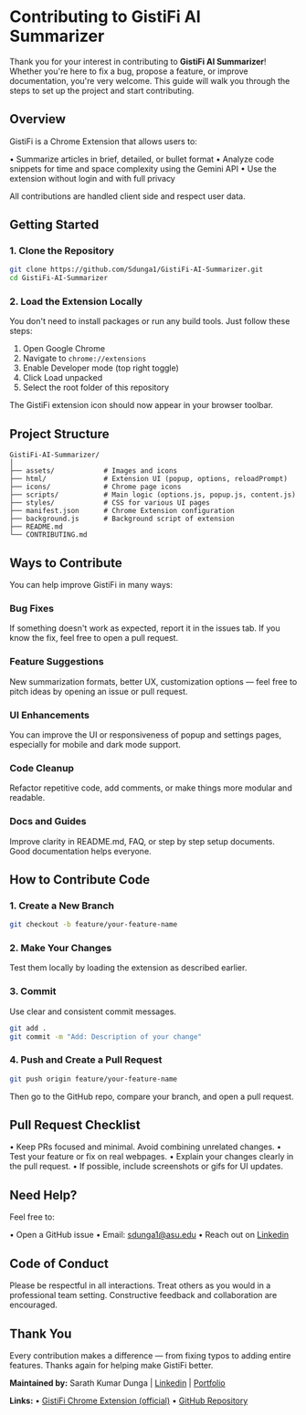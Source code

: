 # Contributing to GistiFi AI Summarizer

Thank you for your interest in contributing to **GistiFi AI Summarizer**! Whether you're here to fix a bug, propose a feature, or improve documentation, you're very welcome. This guide will walk you through the steps to set up the project and start contributing.

## Overview

GistiFi is a Chrome Extension that allows users to:

• Summarize articles in brief, detailed, or bullet format
• Analyze code snippets for time and space complexity using the Gemini API
• Use the extension without login and with full privacy

All contributions are handled client side and respect user data.

## Getting Started

### 1. Clone the Repository

```bash
git clone https://github.com/Sdunga1/GistiFi-AI-Summarizer.git
cd GistiFi-AI-Summarizer
```

### 2. Load the Extension Locally

You don't need to install packages or run any build tools. Just follow these steps:

1. Open Google Chrome
2. Navigate to `chrome://extensions`
3. Enable Developer mode (top right toggle)
4. Click Load unpacked
5. Select the root folder of this repository

The GistiFi extension icon should now appear in your browser toolbar.

## Project Structure

```
GistiFi-AI-Summarizer/
│
├── assets/            # Images and icons
├── html/              # Extension UI (popup, options, reloadPrompt)
├── icons/             # Chrome page icons
├── scripts/           # Main logic (options.js, popup.js, content.js)
├── styles/            # CSS for various UI pages
├── manifest.json      # Chrome Extension configuration
├── background.js      # Background script of extension
├── README.md
└── CONTRIBUTING.md
```

## Ways to Contribute

You can help improve GistiFi in many ways:

### Bug Fixes

If something doesn't work as expected, report it in the issues tab. If you know the fix, feel free to open a pull request.

### Feature Suggestions

New summarization formats, better UX, customization options — feel free to pitch ideas by opening an issue or pull request.

### UI Enhancements

You can improve the UI or responsiveness of popup and settings pages, especially for mobile and dark mode support.

### Code Cleanup

Refactor repetitive code, add comments, or make things more modular and readable.

### Docs and Guides

Improve clarity in README.md, FAQ, or step by step setup documents. Good documentation helps everyone.

## How to Contribute Code

### 1. Create a New Branch

```bash
git checkout -b feature/your-feature-name
```

### 2. Make Your Changes

Test them locally by loading the extension as described earlier.

### 3. Commit

Use clear and consistent commit messages.

```bash
git add .
git commit -m "Add: Description of your change"
```

### 4. Push and Create a Pull Request

```bash
git push origin feature/your-feature-name
```

Then go to the GitHub repo, compare your branch, and open a pull request.

## Pull Request Checklist

• Keep PRs focused and minimal. Avoid combining unrelated changes.
• Test your feature or fix on real webpages.
• Explain your changes clearly in the pull request.
• If possible, include screenshots or gifs for UI updates.

## Need Help?

Feel free to:

• Open a GitHub issue
• Email: sdunga1@asu.edu
• Reach out on [Linkedin](https://www.linkedin.com/in/sarath-kumar-dunga-0684a4360/)

## Code of Conduct

Please be respectful in all interactions. Treat others as you would in a professional team setting. Constructive feedback and collaboration are encouraged.

## Thank You

Every contribution makes a difference — from fixing typos to adding entire features. Thanks again for helping make GistiFi better.

**Maintained by:** Sarath Kumar Dunga | [Linkedin](https://www.linkedin.com/in/sarath-kumar-dunga-0684a4360/) | [Portfolio](https://portfolio-sarathkumardunga.vercel.app/)

**Links:**
• [GistiFi Chrome Extension (official)](https://chromewebstore.google.com/detail/oejfheefemcebogcabeedgikkhdgpdhg?utm_source=item-share-cb)
• [GitHub Repository](https://github.com/Sdunga1/GistiFi-AI-Summarizer)
